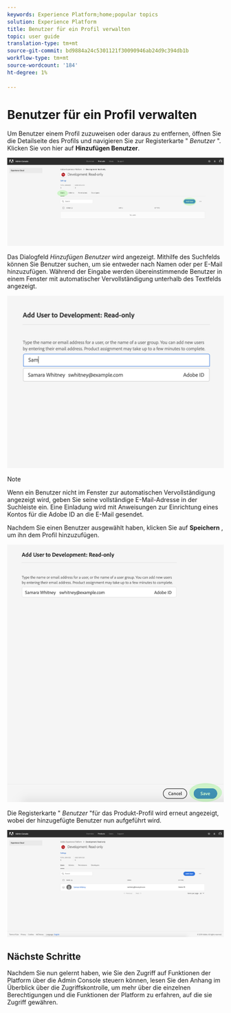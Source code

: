 ```yaml
---
keywords: Experience Platform;home;popular topics
solution: Experience Platform
title: Benutzer für ein Profil verwalten
topic: user guide
translation-type: tm+mt
source-git-commit: bd9884a24c5301121f30090946ab24d9c394db1b
workflow-type: tm+mt
source-wordcount: '184'
ht-degree: 1%

---
```



# Benutzer für ein Profil verwalten

Um Benutzer einem Profil zuzuweisen oder daraus zu entfernen, öffnen Sie die Detailseite des Profils und navigieren Sie zur Registerkarte &quot; *Benutzer* &quot;. Klicken Sie von hier auf **Hinzufügen Benutzer**.

![add-users-button](../images/add-users-button.png)

Das Dialogfeld *Hinzufügen Benutzer* wird angezeigt. Mithilfe des Suchfelds können Sie Benutzer suchen, um sie entweder nach Namen oder per E-Mail hinzuzufügen. Während der Eingabe werden übereinstimmende Benutzer in einem Fenster mit automatischer Vervollständigung unterhalb des Textfelds angezeigt.

![add-user-autocomplete](../images/add-user-autocomplete.png)

>[!NOTE]
>
>Wenn ein Benutzer nicht im Fenster zur automatischen Vervollständigung angezeigt wird, geben Sie seine vollständige E-Mail-Adresse in der Suchleiste ein. Eine Einladung wird mit Anweisungen zur Einrichtung eines Kontos für die Adobe ID an die E-Mail gesendet.

Nachdem Sie einen Benutzer ausgewählt haben, klicken Sie auf **Speichern** , um ihn dem Profil hinzuzufügen.

![add-user-save](../images/add-user-save.png)

Die Registerkarte &quot; *Benutzer* &quot;für das Produkt-Profil wird erneut angezeigt, wobei der hinzugefügte Benutzer nun aufgeführt wird.

![vom Benutzer hinzugefügt](../images/user-added.png)

## Nächste Schritte

Nachdem Sie nun gelernt haben, wie Sie den Zugriff auf Funktionen der Platform über die Admin Console steuern können, lesen Sie den Anhang im Überblick über die [](../home.md) Zugriffskontrolle, um mehr über die einzelnen Berechtigungen und die Funktionen der Platform zu erfahren, auf die sie Zugriff gewähren.